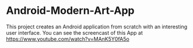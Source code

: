 # Android-Modern-Art-App
This project creates an Android application from scratch with an interesting user interface. 
You can see the screencast of this App at https://www.youtube.com/watch?v=MAnK5Y0fA5o
